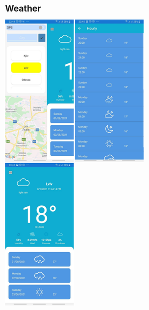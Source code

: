 # Weather 
<img src="photo_2021-08-02_00-06-50.jpg" width="224" height="464"> <img src="photo_2021-08-02_00-06-56.jpg" width="224" height="464"> 
<img src="photo_2021-08-02_00-07-00.jpg" width="224" height="464">
